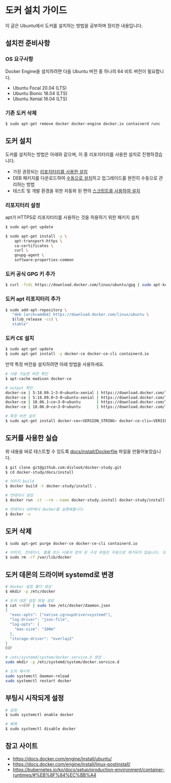 # 도커 설치 가이드

이 글은 Ubuntu에서 도커를 설치하는 방법을 공부하며 정리한 내용입니다.

## 설치전 준비사항

### OS 요구사항

Docker Engine을 설치하려면 다음 Ubuntu 버전 중 하나의 64 비트 버전이 필요합니다.

- Ubuntu Focal 20.04 (LTS)
- Ubuntu Bionic 18.04 (LTS)
- Ubuntu Xenial 16.04 (LTS)

### 기존 도커 삭제

```bash
$ sudo apt-get remove docker docker-engine docker.io containerd runc
```

## 도커 설치

도커를 설치하는 방법은 아래와 같으며, 이 중 리포지터리를 사용한 설치로 진행하겠습니다.

- 가장 권장되는 [리포지터리를 사용한 설치](https://docs.docker.com/engine/install/ubuntu/#install-using-the-repository)
- DEB 패키지를 다운로드하여 [수동으로 설치](https://docs.docker.com/engine/install/ubuntu/#install-from-a-package)하고 업그레이드를 완전히 수동으로 관리하는 방법
- 테스트 및 개발 환경을 위한 자동화 된 편의 [스크립트를 사용하여 설치](https://docs.docker.com/engine/install/ubuntu/#install-using-the-convenience-script)

### 리포지터리 설정

apt가 HTTPS로 리포지터리를 사용하는 것을 허용하기 위한 패키지 설치

```bash
$ sudo apt-get update

$ sudo apt-get install -y \
    apt-transport-https \
    ca-certificates \
    curl \
    gnupg-agent \
    software-properties-common
```

### 도커 공식 GPG 키 추가

```bash
$ curl -fsSL https://download.docker.com/linux/ubuntu/gpg | sudo apt-key --keyring /etc/apt/trusted.gpg.d/docker.gpg add -
```

### 도커 apt 리포지터리 추가

```bash
$ sudo add-apt-repository \
   "deb [arch=amd64] https://download.docker.com/linux/ubuntu \
   $(lsb_release -cs) \
   stable"
```

### 도커 CE 설치

```bash
$ sudo apt-get update
$ sudo apt-get install -y docker-ce docker-ce-cli containerd.io
```

만약 특정 버전을 설치하려면 아래 방법을 사용하세요.

```bash
# 사용 가능한 버전 확인
$ apt-cache madison docker-ce

# output 확인
docker-ce | 5:18.09.1~3-0~ubuntu-xenial | https://download.docker.com/linux/ubuntu  xenial/stable amd64 Packages
docker-ce | 5:18.09.0~3-0~ubuntu-xenial | https://download.docker.com/linux/ubuntu  xenial/stable amd64 Packages
docker-ce | 18.06.1~ce~3-0~ubuntu       | https://download.docker.com/linux/ubuntu  xenial/stable amd64 Packages
docker-ce | 18.06.0~ce~3-0~ubuntu       | https://download.docker.com/linux/ubuntu  xenial/stable amd64 Packages

# 특정 버전 설치
$ sudo apt-get install docker-ce=<VERSION_STRING> docker-ce-cli=<VERSION_STRING> containerd.io
```

## 도커를 사용한 실습

위 내용을 바로 테스트할 수 있도록 [docs/install/Dockerfile](https://github.com/divlook/docker-study/blob/main/docs/install/Dockerfile) 파일을 만들어놓았습니다.

```bash
$ git clone git@github.com:divlook/docker-study.git
$ cd docker-study/docs/install

# 이미지 build
$ docker build -t docker-study/install .

# 컨테이너 생성
$ docker run -it --rm --name docker-study.install docker-study/install bash

# 컨테이너 내부에서 docker를 실행해봅니다.
$ docker -v
```

## 도커 삭제

```bash
$ sudo apt-get purge docker-ce docker-ce-cli containerd.io

# 이미지, 컨테이너, 볼륨 또는 사용자 정의 된 구성 파일은 자동으로 제거되지 않습니다. 모든 이미지, 컨테이너 및 볼륨을 삭제하려면
$ sudo rm -rf /var/lib/docker
```

## 도커 데몬의 드라이버 systemd로 변경

```bash
# docker 설정 폴더 생성
$ mkdir -p /etc/docker

# 도커 데몬 설정 파일 생성
$ cat <<EOF | sudo tee /etc/docker/daemon.json
{
  "exec-opts": ["native.cgroupdriver=systemd"],
  "log-driver": "json-file",
  "log-opts": {
    "max-size": "100m"
  },
  "storage-driver": "overlay2"
}
EOF

# /etc/systemd/system/docker.service.d 생성
sudo mkdir -p /etc/systemd/system/docker.service.d

# 도커 재시작
sudo systemctl daemon-reload
sudo systemctl restart docker
```

## 부팅시 시작되게 설정

```bash
# 설정
$ sudo systemctl enable docker

# 해제
$ sudo systemctl disable docker
```

## 참고 사이트

- https://docs.docker.com/engine/install/ubuntu/
- https://docs.docker.com/engine/install/linux-postinstall/
- https://kubernetes.io/ko/docs/setup/production-environment/container-runtimes/#%EB%8F%84%EC%BB%A4
